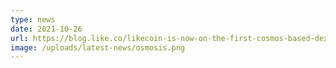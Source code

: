 ```yaml
---
type: news
date: 2021-10-26
url: https://blog.like.co/likecoin-is-now-on-the-first-cosmos-based-dex-osmosis-f5d608703a28?source=collection_home---4------0-----------------------
image: /uploads/latest-news/osmosis.png
---
```

